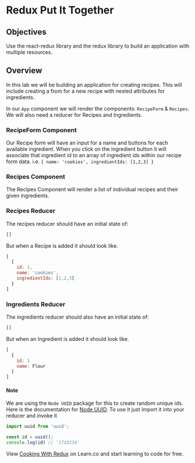 # Redux Put It Together

## Objectives

Use the react-redux library and the redux library to build an application with multiple resources.

## Overview

In this lab we will be building an application for creating recipes. This will include creating a from for a new recipe with nested attributes for ingredients. 

In our `App` component we will render the components: `RecipeForm` & `Recipes`. We will also need a reducer for Recipes and Ingredients.

### RecipeForm Component 

Our Recipe form will have an input for a name and buttons for each available ingredient. When you click on the ingredient button it will associate that ingredient id to an array of ingredient ids within our recipe form data. i.e. `{ name: 'cookies', ingredientIds: [1,2,3] }`

### Recipes Component

The Recipes Component will render a list of individual recipes and their given ingredients. 

### Recipes Reducer 

The recipes reducer should have an initial state of:

```javascript 
[]
```

But when a Recipe is added it should look like.

```javascript 
[
  {
    id: 1,
    name: 'cookies',
    ingredientIds: [1,2,3]
  }
]
```

### Ingredients Reducer

The ingredients reducer should also have an initial state of: 

```javascript
[]
```

But when an Ingredient is added it should look like.

```javascript 
[
  {
    id: 1
    name: Flour
  }
]
```

#### Note 

We are using the `Node UUID` package for this to create random unique ids. Here is the documentation for [Node UUID](https://github.com/kelektiv/node-uuid). To use it just import it into your reducer and invoke it 

```javascript 
import uuid from 'uuid';

const id = uuid();
console.log(id) // '1fd3234'
```

<p class='util--hide'>View <a href='https://learn.co/lessons/cooking-with-redux'>Cooking With Redux</a> on Learn.co and start learning to code for free.</p>
